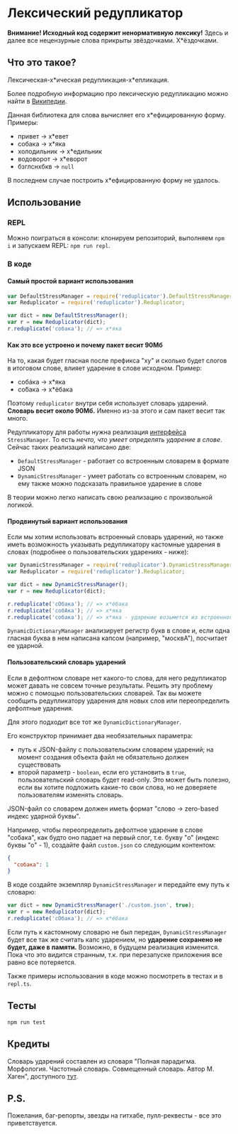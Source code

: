 # Лексический редупликатор

**Внимание! Исходный код содержит ненормативную лексику!**
Здесь и далее все нецензурные слова прикрыты звёздочками. Х*ёздочками.

## Что это такое?
Лексическая-х\*ическая редупликация-х\*епликация.

Более подробную информацию про лексическую редупликацию можно найти в [Википедии](https://ru.wikipedia.org/wiki/%D0%A0%D0%B5%D0%B4%D1%83%D0%BF%D0%BB%D0%B8%D0%BA%D0%B0%D1%86%D0%B8%D1%8F_%D0%B2_%D1%80%D1%83%D1%81%D1%81%D0%BA%D0%BE%D0%BC_%D1%8F%D0%B7%D1%8B%D0%BA%D0%B5).

Данная библиотека для слова вычисляет его х*ефицированную форму. Примеры:
* привет -> х\*евет
* собака -> х\*яка
* холодильник -> х\*едильник
* водоворот -> х\*еворот
* бзглснхбкв -> `null`

В последнем случае построить х*ефицированную форму не удалось.

## Использование
### REPL
Можно поиграться в консоли: клонируем репозиторий, выполняем `npm i` и запускаем REPL: `npm run repl`.

### В коде
#### Самый простой вариант использования
```javascript
var DefaultStressManager = require('reduplicator').DefaultStressManager;
var Reduplicator = require('reduplicator').Reduplicator;

var dict = new DefaultStressManager();
var r = new Reduplicator(dict);
r.reduplicate('собака'); // => х*яка
```

#### Как это все устроено и почему пакет весит 90Мб
На то, какая будет гласная после префикса "ху" и сколько будет слогов в итоговом слове, влияет ударение в слове исходном. Пример:
* собáка -> х\*яка
* со́бака -> х\*ёбака

Поэтому `reduplicator` внутри себя использует словарь ударений. **Словарь весит около 90Мб.**
Именно из-за этого и сам пакет весит так много.

Редупликатору для работы нужна реализация [интерфейса](https://github.com/mixaildudin/reduplicator/blob/master/src/interfaces/stressManager.ts) `StressManager`. То есть *нечто, что умеет определять ударение в слове*. Сейчас таких реализаций написано две:
* `DefaultStressManager` - работает со встроенным словарем в формате JSON
* `DynamicStressManager` - умеет работать со встроенным словарем, но ему также можно подсказать правильное ударение в слове

В теории можно легко написать свою реализацию с произвольной логикой.

#### Продвинутый вариант использования
Если мы хотим использовать встроенный словарь ударений, но также иметь возможность указывать редупликатору кастомные ударения в словах (подробнее о пользовательских ударениях - ниже):
```javascript
var DynamicStressManager = require('reduplicator').DynamicStressManager;
var Reduplicator = require('reduplicator').Reduplicator;

var dict = new DynamicStressManager();
var r = new Reduplicator(dict);

r.reduplicate('сОбака'); // => х*ёбака
r.reduplicate('собАка'); // => х*яка
r.reduplicate('собака'); // => х*яка - ударение возьмется из встроенного словаря
```

`DynamicDictionaryManager` анализирует регистр букв в слове и, если одна гласная буква в нем написана капсом (например, "москвА"), посчитает ее ударной.

#### Пользовательский словарь ударений
Если в дефолтном словаре нет какого-то слова, для него редупликатор может давать не совсем точные результаты. Решить эту проблему можно с помощью пользовательских словарей. Так вы можете сообщить редупликатору ударения для новых слов или переопределить дефолтные ударения.

Для этого подходит все тот же `DynamicDictionaryManager`.

Его конструктор принимает два необязательных параметра:
 * путь к JSON-файлу с пользовательским словарем ударений; на момент создания объекта файл не обязательно должен существовать
 * второй параметр - `boolean`, если его установить в `true`, пользовательский словарь будет read-only. Это может быть полезно, если вы хотите подложить какие-то свои слова, но не доверяете пользователям изменять словарь.

JSON-файл со словарем должен иметь формат "слово -> zero-based индекс ударной буквы". 

Например, чтобы переопределить дефолтное ударение в слове "собака", как будто оно падает на первый слог, т.е. букву "о" (индекс буквы "о" - 1), создайте файл `custom.json` со следующим контентом:
```json
{
  "собака": 1
}
```

В коде создайте экземпляр `DynamicStressManager` и передайте ему путь к словарю:

```javascript
var dict = new DynamicStressManager('./custom.json', true);
var r = new Reduplicator(dict);
r.reduplicate('сОбака'); // => х*ёбака
```

Если путь к кастомному словарю не был передан, `DynamicStressManager` будет все так же считать капс ударением, но **ударение сохранено не будет, даже в памяти.** Возможно, в будущем реализация изменится. Пока что это видится странным, т.к. при перезапуске приложения все равно все потеряется.

Также примеры использования в коде можно посмотреть в тестах и в `repl.ts`.

## Тесты
`npm run test`

## Кредиты
Словарь ударений составлен из словаря "Полная парадигма. Морфология. Частотный словарь. Совмещенный словарь. Автор М. Хаген", доступного [тут](http://www.speakrus.ru/dict/).

## P.S.
Пожелания, баг-репорты, звезды на гитхабе, пулл-реквесты - все это приветствуется.